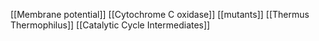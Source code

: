 [[Membrane potential]]
[[Cytochrome C oxidase]]
[[mutants]]
[[Thermus Thermophilus]]
[[Catalytic Cycle Intermediates]]

